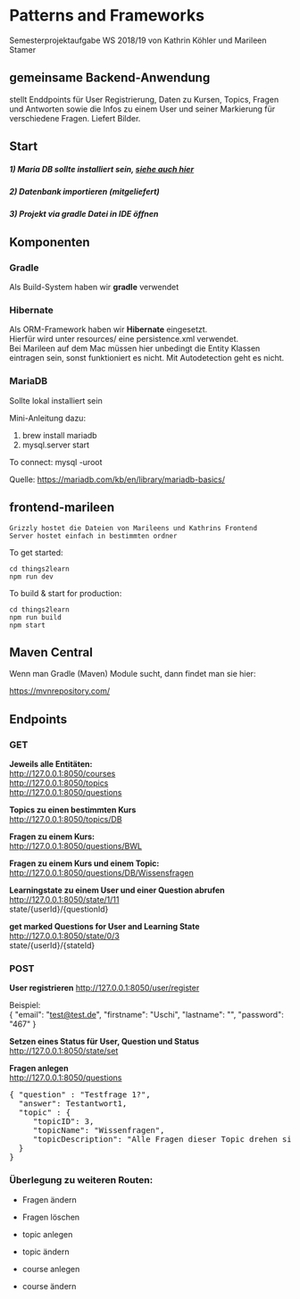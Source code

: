 # Patterns and Frameworks

Semesterprojektaufgabe WS 2018/19 von Kathrin Köhler und Marileen Stamer

## gemeinsame Backend-Anwendung

stellt Enddpoints für User Registrierung, Daten zu Kursen, Topics, Fragen und Antworten sowie die Infos zu einem User 
und seiner Markierung für verschiedene Fragen. Liefert Bilder.


## Start

##### 1) Maria DB sollte installiert sein, [siehe auch hier](#mariaDB)
##### 2) Datenbank importieren (mitgeliefert)
##### 3) Projekt via gradle Datei in IDE öffnen

## Komponenten

### Gradle

Als Build-System haben wir **gradle** verwendet

### Hibernate

Als ORM-Framework haben wir **Hibernate** eingesetzt.   
Hierfür wird unter resources/ eine persistence.xml verwendet.   
Bei Marileen auf dem Mac müssen hier unbedingt die Entity Klassen eintragen sein, sonst funktioniert es nicht.
Mit Autodetection geht es nicht.

### MariaDB
<a name="mariaDB" id="mariaDB"></a>

Sollte lokal installiert sein

Mini-Anleitung dazu:   
1) brew install mariadb
2) mysql.server start

To connect:
    mysql -uroot

Quelle: 
https://mariadb.com/kb/en/library/mariadb-basics/


## frontend-marileen

    Grizzly hostet die Dateien von Marileens und Kathrins Frontend
    Server hostet einfach in bestimmten ordner


 To get started:

    cd things2learn
    npm run dev

  To build & start for production:

    cd things2learn
    npm run build
    npm start


## Maven Central

Wenn man Gradle (Maven) Module sucht, dann findet man sie hier:

https://mvnrepository.com/

## Endpoints

### GET

**Jeweils alle Entitäten:**  
http://127.0.0.1:8050/courses   
http://127.0.0.1:8050/topics    
http://127.0.0.1:8050/questions

**Topics zu einen bestimmten Kurs**     
http://127.0.0.1:8050/topics/DB

**Fragen zu einem Kurs:**   
http://127.0.0.1:8050/questions/BWL

**Fragen zu einem Kurs und einem Topic:**       
http://127.0.0.1:8050/questions/DB/Wissensfragen

**Learningstate zu einem User und einer Question abrufen**
http://127.0.0.1:8050/state/1/11   
state/{userId}/{questionId}

**get marked Questions for User and Learning State**
http://127.0.0.1:8050/state/0/3    
state/{userId}/{stateId}

### POST

**User registrieren**
http://127.0.0.1:8050/user/register

Beispiel:   
{
  "email": "test@test.de",
  "firstname": "Uschi",
  "lastname": "",
  "password": "467"
}

**Setzen eines Status für User, Question und Status**
http://127.0.0.1:8050/state/set

**Fragen anlegen**  
http://127.0.0.1:8050/questions

<pre>
{ "question" : "Testfrage 1?",
  "answer": Testantwort1,
  "topic" : {
     "topicID": 3,
     "topicName": "Wissenfragen",
     "topicDescription": "Alle Fragen dieser Topic drehen sich um Datenbanken"
  }
}
</pre>


### Überlegung zu weiteren Routen:

* Fragen ändern
* Fragen löschen

* topic anlegen
* topic ändern
    
* course anlegen
* course ändern
